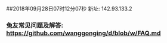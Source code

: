 ##2018年09月28日07时12分07秒 新址: 142.93.133.2
### 兔友常见问题及解答: https://github.com/wanggonging/d/blob/w/FAQ.md
